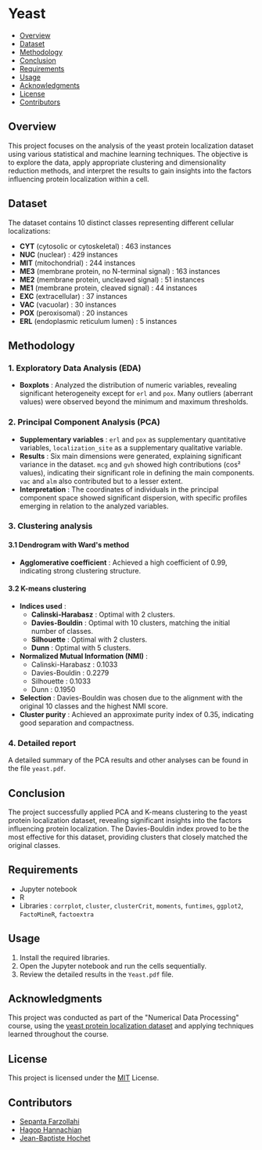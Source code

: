 # Yeast

* [Overview](#overview)
* [Dataset](#dataset)
* [Methodology](#methodology)
* [Conclusion](#conclusion)
* [Requirements](#requirements)
* [Usage](#usage)
* [Acknowledgments](#acknowledgments)
* [License](#license)
* [Contributors](#contributors)

## Overview

This project focuses on the analysis of the yeast protein localization dataset using various statistical and machine learning techniques. The objective is to explore the data, apply appropriate clustering and dimensionality reduction methods, and interpret the results to gain insights into the factors influencing protein localization within a cell.

## Dataset

The dataset contains 10 distinct classes representing different cellular localizations:

- **CYT** (cytosolic or cytoskeletal) : 463 instances
- **NUC** (nuclear) : 429 instances
- **MIT** (mitochondrial) : 244 instances
- **ME3** (membrane protein, no N-terminal signal) : 163 instances
- **ME2** (membrane protein, uncleaved signal) : 51 instances
- **ME1** (membrane protein, cleaved signal) : 44 instances
- **EXC** (extracellular) : 37 instances
- **VAC** (vacuolar) : 30 instances
- **POX** (peroxisomal) : 20 instances
- **ERL** (endoplasmic reticulum lumen) : 5 instances

## Methodology

### 1. Exploratory Data Analysis (EDA)

- **Boxplots** : Analyzed the distribution of numeric variables, revealing significant heterogeneity except for `erl` and `pox`. Many outliers (aberrant values) were observed beyond the minimum and maximum thresholds.

### 2. Principal Component Analysis (PCA)

- **Supplementary variables** : `erl` and `pox` as supplementary quantitative variables, `localization_site` as a supplementary qualitative variable.
- **Results** : Six main dimensions were generated, explaining significant variance in the dataset. `mcg` and `gvh` showed high contributions (cos² values), indicating their significant role in defining the main components. `vac` and `alm` also contributed but to a lesser extent.
- **Interpretation** : The coordinates of individuals in the principal component space showed significant dispersion, with specific profiles emerging in relation to the analyzed variables.

### 3. Clustering analysis

#### 3.1 Dendrogram with Ward's method

- **Agglomerative coefficient** : Achieved a high coefficient of 0.99, indicating strong clustering structure.

#### 3.2 K-means clustering

- **Indices used** :
    - **Calinski-Harabasz** : Optimal with 2 clusters.
    - **Davies-Bouldin** : Optimal with 10 clusters, matching the initial number of classes.
    - **Silhouette** : Optimal with 2 clusters.
    - **Dunn** : Optimal with 5 clusters.
- **Normalized Mutual Information (NMI)** :
    - Calinski-Harabasz : 0.1033
    - Davies-Bouldin : 0.2279
    - Silhouette : 0.1033
    - Dunn : 0.1950
- **Selection** : Davies-Bouldin was chosen due to the alignment with the original 10 classes and the highest NMI score.
- **Cluster purity** : Achieved an approximate purity index of 0.35, indicating good separation and compactness.

### 4. Detailed report

A detailed summary of the PCA results and other analyses can be found in the file `yeast.pdf`.

## Conclusion

The project successfully applied PCA and K-means clustering to the yeast protein localization dataset, revealing significant insights into the factors influencing protein localization. The Davies-Bouldin index proved to be the most effective for this dataset, providing clusters that closely matched the original classes.

## Requirements

- Jupyter notebook
- R
- Libraries : `corrplot`, `cluster`, `clusterCrit`, `moments`, `funtimes`, `ggplot2`, `FactoMineR`, `factoextra`

## Usage

1. Install the required libraries.
2. Open the Jupyter notebook and run the cells sequentially.
3. Review the detailed results in the `Yeast.pdf` file.

## Acknowledgments

This project was conducted as part of the "Numerical Data Processing" course, using the [yeast protein localization dataset](https://archive.ics.uci.edu/dataset/110/yeast) and applying techniques learned throughout the course.

## License

This project is licensed under the [MIT](https://github.com/sepanta007/Yeast/blob/master/LICENSE) License.

## Contributors

* [Sepanta Farzollahi](https://github.com/sepanta007)
* [Hagop Hannachian](https://github.com/hagop-h)
* [Jean-Baptiste Hochet](https://github.com/jbhochet)
